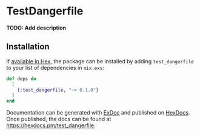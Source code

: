 # TestDangerfile

**TODO: Add description**

## Installation

If [available in Hex](https://hex.pm/docs/publish), the package can be installed
by adding `test_dangerfile` to your list of dependencies in `mix.exs`:

```elixir
def deps do
  [
    {:test_dangerfile, "~> 0.1.0"}
  ]
end
```

Documentation can be generated with [ExDoc](https://github.com/elixir-lang/ex_doc)
and published on [HexDocs](https://hexdocs.pm). Once published, the docs can
be found at <https://hexdocs.pm/test_dangerfile>.

